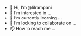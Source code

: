 - 👋 Hi, I’m @lilrampani
- 👀 I’m interested in ...
- 🌱 I’m currently learning ...
- 💞️ I’m looking to collaborate on ...
- 📫 How to reach me ...

<!---
lilrampani/lilrampani is a ✨ special ✨ repository because its `README.md` (this file) appears on your GitHub profile.
You can click the Preview link to take a look at your changes.
--->
